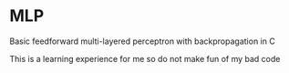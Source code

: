 # MLP
Basic feedforward multi-layered perceptron with backpropagation in C

This is a learning experience for me so do not make fun of my bad code
